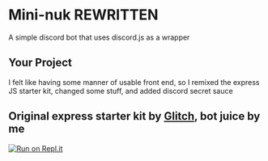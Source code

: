 # Mini-nuk REWRITTEN

A simple discord bot that uses discord.js as a wrapper

## Your Project

I felt like having some manner of usable front end, so I remixed the express JS starter kit, changed some stuff, and added discord secret sauce

## Original express starter kit by [Glitch](https://glitch.com/), bot juice by me
[![Run on Repl.it](https://repl.it/badge/github/Targetednuke/Mini-Nuk)](https://repl.it/github/Targetednuke/Mini-Nuk)

